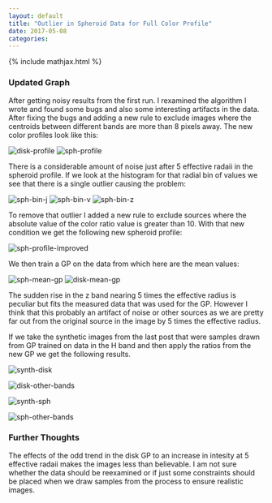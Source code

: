 ```yaml
---
layout: default
title: "Outlier in Spheroid Data for Full Color Profile"
date: 2017-05-08
categories:
---
```


{% include mathjax.html  %}

### Updated Graph
After getting noisy results from the first run. I rexamined the algorithm I wrote and found some bugs and also some interesting artifacts in the data. After fixing the bugs and adding a new rule to exclude images where the centroids between different bands are more than 8 pixels away. The new color profiles look like this:

![disk-profile]({{site.url}}/assets/imgs/2017-05-08/disk-profile.png)
![sph-profile]({{site.url}}/assets/imgs/2017-05-08/sph-profile.png)

There is a considerable amount of noise just after 5 effective radaii in the spheroid profile. If we look at the histogram for that radial bin of values we see that there is a single outlier causing the problem:

![sph-bin-j]({{site.url}}/assets/imgs/2017-05-08/sph-bin-j.png)
![sph-bin-v]({{site.url}}/assets/imgs/2017-05-08/sph-bin-v.png)
![sph-bin-z]({{site.url}}/assets/imgs/2017-05-08/sph-bin-z.png)

To remove that outlier I added a new rule to exclude sources where the absolute value of the color ratio value is greater than 10. With that new condition we get the following new spheroid profile:

![sph-profile-improved]({{site.url}}/assets/imgs/2017-05-08/sph-profile-improved.png)

We then train a GP on the data from which here are the mean values:

![sph-mean-gp]({{site.url}}/assets/imgs/2017-05-08/sph-mean-gp.png)
![disk-mean-gp]({{site.url}}/assets/imgs/2017-05-08/disk-mean-gp.png)

The sudden rise in the z band nearing 5 times the effective radius is peculiar but fits the measured data that was used for the GP. However I think that this probably an artifact of noise or other sources as we are pretty far out from the original source in the image by 5 times the effective radius.

If we take the synthetic images from the last post that were samples drawn from GP trained on data in the H band and then apply the ratios from the new GP we get the following results.

![synth-disk]({{site.url}}/assets/imgs/2017-05-08/raw-disk.png)

![disk-other-bands]({{site.url}}/assets/imgs/2017-05-08/disk-gp-other-bands.png)

![synth-sph]({{site.url}}/assets/imgs/2017-05-08/raw-sph.png)

![sph-other-bands]({{site.url}}/assets/imgs/2017-05-08/sph-gp-other-bands.png)

### Further Thoughts

The effects of the odd trend in the disk GP to an increase in intesity at 5 effective radaii makes the images less than believable. I am not sure whether the data should be reexamined or if just some constraints should be placed when we draw samples from the process to ensure realistic images.